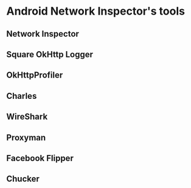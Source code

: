 # Android Network Inspector's tools


## Network Inspector
## Square OkHttp Logger
## OkHttpProfiler
## Charles
## WireShark
## Proxyman
## Facebook Flipper
## Chucker